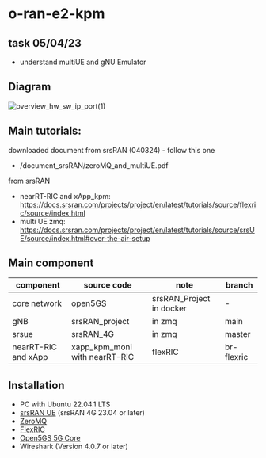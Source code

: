 # o-ran-e2-kpm

## task 05/04/23
- understand multiUE and gNU Emulator 

## Diagram
![overview_hw_sw_ip_port(1)](https://github.com/pchat-imm/o-ran-e2-kpm/assets/40858099/71e6f5ca-ef8f-4fbd-9f8f-828cb9a1a94a)

## Main tutorials: <br />
downloaded document from srsRAN (040324) - follow this one
- /document_srsRAN/zeroMQ_and_multiUE.pdf <br />

from srsRAN
- nearRT-RIC and xApp_kpm: https://docs.srsran.com/projects/project/en/latest/tutorials/source/flexric/source/index.html <br />
- multi UE zmq: https://docs.srsran.com/projects/project/en/latest/tutorials/source/srsUE/source/index.html#over-the-air-setup <br />

## Main component
| component  | source code | note | branch |
| ------------- | ------------- | ------------- | ------------- |
| core network  | open5GS | srsRAN_Project in docker | - |
| gNB  | srsRAN_project | in zmq | main | 
| srsue  | srsRAN_4G  | in zmq |  master |
| nearRT-RIC and xApp | xapp_kpm_moni with nearRT-RIC | flexRIC | br-flexric|

## Installation
- PC with Ubuntu 22.04.1 LTS
- [srsRAN UE](https://github.com/srsran/srsRAN_4G) (srsRAN 4G 23.04 or later)
- [ZeroMQ](https://zeromq.org/)
- [FlexRIC](https://gitlab.eurecom.fr/mosaic5g/flexric)
- [Open5GS 5G Core](https://open5gs.org/)
- Wireshark (Version 4.0.7 or later)
